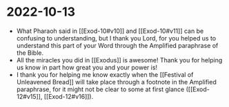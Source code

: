 # 2022-10-13
- What Pharaoh said in [[Exod-10#v10]] and [[Exod-10#v11]] can be confusing to understanding, but I thank you Lord, for you helped us to understand this part of your Word through the Amplified paraphrase of the Bible.
- All the miracles you did in [[Exodus]] is awesome! Thank you for helping us know in part how great you and your power is!
- I thank you for helping me know exactly when the [[Festival of Unleavened Bread]] will take place through a footnote in the Amplified paraphrase, for it might not be clear to some at first glance ([[Exod-12#v15]], [[Exod-12#v16]]).